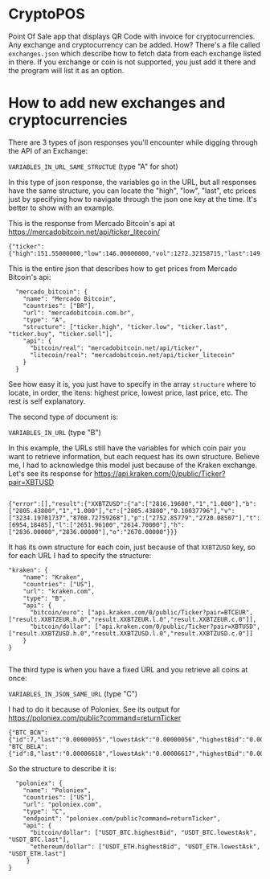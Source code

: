 # CryptoPOS

Point Of Sale app that displays QR Code with invoice for cryptocurrencies. Any exchange and cryptocurrency can be added. How? There's a file called ```exchanges.json``` which describe how to fetch data from each exchange listed in there. If you exchange or coin is not supported, you just add it there and the program will list it as an option.

# How to add new exchanges and cryptocurrencies

There are 3 types of json responses you'll encounter while digging through the API of an Exchange:

```VARIABLES_IN_URL_SAME_STRUCTUE``` (type "A" for shot)

In this type of json response, the variables go in the URL, but all responses have the same structure, you can locate the "high", "low", "last", etc prices just by specifying how to navigate through the json one key at the time. It's better to show with an example.

This is the response from Mercado Bitcoin's api at https://mercadobitcoin.net/api/ticker_litecoin/

```
{"ticker":{"high":151.55000000,"low":146.00000000,"vol":1272.32158715,"last":149.28000000,"buy":147.51000000,"sell":148.00000000,"date":1500716827}}
```


This is the entire json that describes how to get prices from Mercado Bitcoin's api:

```
  "mercado_bitcoin": {
    "name": "Mercado Bitcoin",
    "countries": ["BR"],
    "url": "mercadobitcoin.com.br",
    "type": "A",
    "structure": ["ticker.high", "ticker.low", "ticker.last", "ticker.buy", "ticker.sell"],
    "api": {
      "bitcoin/real": "mercadobitcoin.net/api/ticker",
      "litecoin/real": "mercadobitcoin.net/api/ticker_litecoin"
    }
  }
```

See how easy it is, you just have to specify in the array ```structure``` where to locate, in order, the itens: highest price, lowest price, last price, etc. The rest is self explanatory.

The second type of document is:

```VARIABLES_IN_URL``` (type "B")

In this example, the URLs still have the variables for which coin pair you want to retrieve information, but each request has its own structure. Believe me, I had to acknowledge this model just because of the Kraken exchange. Let's see its response for https://api.kraken.com/0/public/Ticker?pair=XBTUSD
```

{"error":[],"result":{"XXBTZUSD":{"a":["2816.19600","1","1.000"],"b":["2805.43800","1","1.000"],"c":["2805.43800","0.10037796"],"v":["3234.19701737","8708.72759268"],"p":["2752.85779","2720.08507"],"t":[6954,18485],"l":["2651.96100","2614.70000"],"h":["2836.00000","2836.00000"],"o":"2670.00000"}}}
```

It has its own structure for each coin, just because of that ```XXBTZUSD``` key, so for each URL I had to specify the structure:

```
"kraken": {
    "name": "Kraken",
    "countries": ["US"],
    "url": "kraken.com",
    "type": "B",
    "api": {
      "bitcoin/euro": ["api.kraken.com/0/public/Ticker?pair=BTCEUR",["result.XXBTZEUR.h.0","result.XXBTZEUR.l.0","result.XXBTZEUR.c.0"]],
      "bitcoin/dollar": ["api.kraken.com/0/public/Ticker?pair=XBTUSD",["result.XXBTZUSD.h.0","result.XXBTZUSD.l.0","result.XXBTZUSD.c.0"]]
    }
}
      
```

The third type is when you have a fixed URL and you retrieve all coins at once:

```VARIABLES_IN_JSON_SAME_URL``` (type "C")

I had to do it because of Poloniex. See its output for https://poloniex.com/public?command=returnTicker

```
{"BTC_BCN":{"id":7,"last":"0.00000055","lowestAsk":"0.00000056","highestBid":"0.00000055","percentChange":"-0.08333333","baseVolume":"123.32216782","quoteVolume":"217515631.43380606","isFrozen":"0","high24hr":"0.00000060","low24hr":"0.00000055"},
"BTC_BELA":{"id":8,"last":"0.00006618","lowestAsk":"0.00006617","highestBid":"0.00006527","percentChange":"0.00501138","baseVolume":"27.73633320","quoteVolume":"428180.17870394","isFrozen":"0","high24hr":"0.00006736","low24hr":"0.00006200"}
```

So the structure to describe it is:

```
  "poloniex": {
    "name": "Poloniex",
    "countries": ["US"],
    "url": "poloniex.com",
    "type": "C",
    "endpoint": "poloniex.com/public?command=returnTicker",
    "api": {
      "bitcoin/dollar": ["USDT_BTC.highestBid", "USDT_BTC.lowestAsk", "USDT_BTC.last"],
      "ethereum/dollar": ["USDT_ETH.highestBid", "USDT_ETH.lowestAsk", "USDT_ETH.last"]
     }
}
``` 

